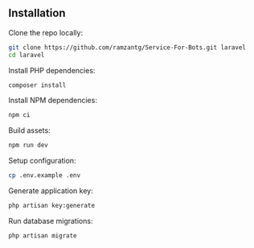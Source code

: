 ## Installation

Clone the repo locally:

```sh
git clone https://github.com/ramzantg/Service-For-Bots.git laravel
cd laravel
```

Install PHP dependencies:

```sh
composer install
```

Install NPM dependencies:

```sh
npm ci
```

Build assets:

```sh
npm run dev
```

Setup configuration:

```sh
cp .env.example .env
```

Generate application key:

```sh
php artisan key:generate
```

Run database migrations:

```sh
php artisan migrate
```

